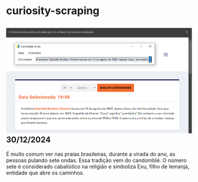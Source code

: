 # curiosity-scraping
![Budget](./execucao.png)
30/12/2024
-
É muito comum ver nas praias brasileiras, durante a virada do ano, as pessoas pulando sete ondas. Essa tradição vem do candomblé. O número sete é considerado cabalístico na religião e simboliza Exu, filho de Iemanjá, entidade que abre os caminhos.
